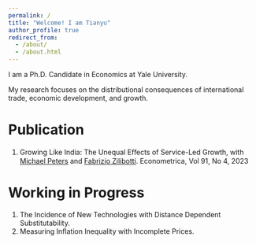```yaml
---
permalink: /
title: "Welcome! I am Tianyu"
author_profile: true
redirect_from: 
  - /about/
  - /about.html
---
```


I am a Ph.D. Candidate in Economics at Yale University.

My research focuses on the distributional consequences of international trade, economic development, and growth.

Publication
======
1. Growing Like India: The Unequal Eﬀects of Service-Led Growth, with [Michael Peters](https://www.tianyu-fan.com) and [Fabrizio Zilibotti](https://campuspress.yale.edu/zilibotti/). Econometrica, Vol 91, No 4, 2023

Working in Progress
======
1. The Incidence of New Technologies with Distance Dependent Substitutability.
2. Measuring Inflation Inequality with Incomplete Prices.
